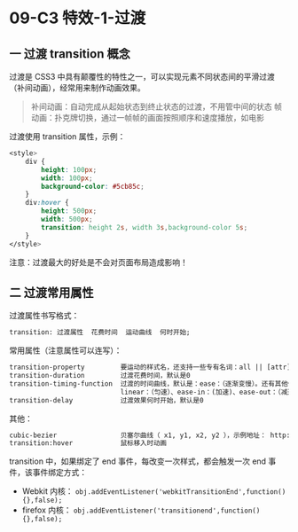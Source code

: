 # 09-C3 特效-1-过渡

## 一 过渡 transition 概念

过渡是 CSS3 中具有颠覆性的特性之一，可以实现元素不同状态间的平滑过渡（补间动画），经常用来制作动画效果。

> 补间动画：自动完成从起始状态到终止状态的过渡，不用管中间的状态
> 帧动画：扑克牌切换，通过一帧帧的画面按照顺序和速度播放，如电影

过渡使用 transition 属性，示例：

```css
<style>
    div {
        height: 100px;
        width: 100px;
        background-color: #5cb85c;
    }
    div:hover {
        height: 500px;
        width: 500px;
        transition: height 2s, width 3s,background-color 5s;
    }
</style>
```

注意：过渡最大的好处是不会对页面布局造成影响！

## 二 过渡常用属性

过渡属性书写格式：

```txt
transition: 过渡属性  花费时间  运动曲线  何时开始;
```

常用属性（注意属性可以连写）：

```txt
transition-property         要运动的样式名，还支持一些专有名词：all || [attr] || none
transition-duration         过渡花费时间，默认是0
transition-timing-function  过渡的时间曲线，默认是：ease：（逐渐变慢）。还有其他值为：
                            linear：（匀速）、ease-in：(加速)、ease-out：（减速）、ease-in-out：（先加速后减速）
transition-delay            过渡效果何时开始，默认是0
```

其他：

```txt
cubic-bezier                贝塞尔曲线（ x1, y1, x2, y2 ），示例地址： http://matthewlein.com/ceaser/
transition:hover            鼠标移入时动画
```

transition 中，如果绑定了 end 事件，每改变一次样式，都会触发一次 end 事件，该事件绑定方式：

- Webkit 内核： `obj.addEventListener('webkitTransitionEnd',function(){},false);`
- firefox 内核： `obj.addEventListener('transitionend',function(){},false);`
